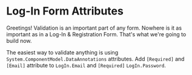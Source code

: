 ﻿---
Title: LoginForm Attributes
---

# Log-In Form Attributes

Greetings! Validation is an important part of any form. Nowhere is it as important as in a Log-In & Registration Form. That's what we're going to build now.

The easiest way to validate anything is using `System.ComponentModel.DataAnnotations` attributes. Add `[Required]` and `[Email]` attribute to `LogIn.Email` and `[Required]` `LogIn.Password`.